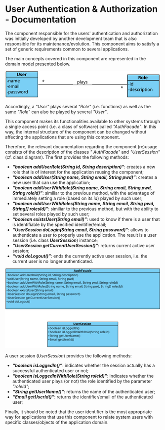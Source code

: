 # User Authentication & Authorization - Documentation

The component responsible for the users' authentication and authorization was initially developed by another development
team that is also responsible for its maintenance/evolution. This component aims to satisfy a set of generic
requirements common to several applications.

The main concepts covered in this component are represented in the domain model presented below.

![AuthDomainModel](AuthDomainModel.svg)

Accordingly, a _"User"_ plays several _"Role"_ (i.e. functions) as well as the same _"Role"_ can also be played by
several _"User"_.

This component makes its functionalities available to other systems through a single access point (i.e. a class of
software) called _"AuthFacade"_. In this way, the internal structure of the component can be changed without affecting
the applications that are using this component.

Therefore, the relevant documentation regarding the component (re)usage consists of the description of the classes _"
AuthFacade"_ and _"UserSession"_ (cf. class diagram). The first provides the following methods:

* **_“boolean addUserRole(String id, String description)”_**: creates a new role that is of interest for the application
  reusing the component;
* **_“boolean addUser(String name, String email, String pwd)”_**: creates a new user that can use the application;
* **_“boolean addUserWithRole(String name, String email, String pwd, String roleId)”_**: similiar to the previous
  method, with the advantage of immediately setting a role (based on its _id_) played by such user;
* **_“boolean addUserWithRoles(String name, String email, String pwd, String[] rolesId)”_**: similiar to the previous
  method, but with the ability to set several roles played by such user;
* **_“boolean existsUser(String email)”_**: used to know if there is a user that is identifiable by the specified
  identifier/email;
* **_“UserSession doLogin(String email, String password)”_**: allows to authenticate a user to properly use the
  application. The result is a user session (i.e. class **_UserSession_**) instance;
* **_“UserSession getCurrentUserSession()”_**: returns current active user session;
* **_“void doLogout()”_**: ends the currently active user session, i.e. the current user is no longer authenticated.

![AuthClassDiagram](AuthClassDiagram.svg)

A user session (_UserSession_) provides the following methods:

* **_“boolean isLoggedIn()”_**: indicates whether the session actually has a successful authenticated user or not;
* **_“boolean isLoggedInWithRole(String roleId)”_**: indicates whether the authenticated user plays (or not) the role
  identified by the parameter _"roleId"_;
* **_“String getUserName()”_**: returns the name of the authenticated user;
* **_“Email getUserId()”_**: returns the identifier/email of the authenticated user;

Finally, it should be noted that the user identifier is the most appropriate way for applications that use this
component to relate system users with specific classes/objects of the application domain.





